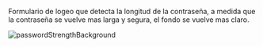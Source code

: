 Formulario de logeo que detecta la longitud de la contraseña, a medida que la contraseña se vuelve mas larga y segura, el fondo se vuelve mas claro.

![passwordStrengthBackground](https://github.com/ezomoza/Password-strength-background/assets/114027093/116099fe-b6d0-49e1-8944-7530ebcc74ab)
